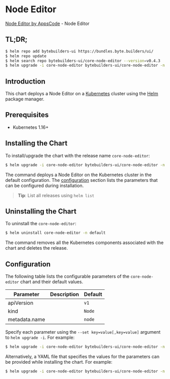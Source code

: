 # Node Editor

[Node Editor by AppsCode](https://byte.builders) - Node Editor

## TL;DR;

```bash
$ helm repo add bytebuilders-ui https://bundles.byte.builders/ui/
$ helm repo update
$ helm search repo bytebuilders-ui/core-node-editor --version=v0.4.3
$ helm upgrade -i core-node-editor bytebuilders-ui/core-node-editor -n default --create-namespace --version=v0.4.3
```

## Introduction

This chart deploys a Node Editor on a [Kubernetes](http://kubernetes.io) cluster using the [Helm](https://helm.sh) package manager.

## Prerequisites

- Kubernetes 1.16+

## Installing the Chart

To install/upgrade the chart with the release name `core-node-editor`:

```bash
$ helm upgrade -i core-node-editor bytebuilders-ui/core-node-editor -n default --create-namespace --version=v0.4.3
```

The command deploys a Node Editor on the Kubernetes cluster in the default configuration. The [configuration](#configuration) section lists the parameters that can be configured during installation.

> **Tip**: List all releases using `helm list`

## Uninstalling the Chart

To uninstall the `core-node-editor`:

```bash
$ helm uninstall core-node-editor -n default
```

The command removes all the Kubernetes components associated with the chart and deletes the release.

## Configuration

The following table lists the configurable parameters of the `core-node-editor` chart and their default values.

|   Parameter   | Description |      Default      |
|---------------|-------------|-------------------|
| apiVersion    |             | <code>v1</code>   |
| kind          |             | <code>Node</code> |
| metadata.name |             | <code>node</code> |


Specify each parameter using the `--set key=value[,key=value]` argument to `helm upgrade -i`. For example:

```bash
$ helm upgrade -i core-node-editor bytebuilders-ui/core-node-editor -n default --create-namespace --version=v0.4.3 --set apiVersion=v1
```

Alternatively, a YAML file that specifies the values for the parameters can be provided while
installing the chart. For example:

```bash
$ helm upgrade -i core-node-editor bytebuilders-ui/core-node-editor -n default --create-namespace --version=v0.4.3 --values values.yaml
```

